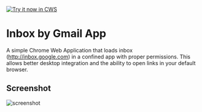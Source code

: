 <a target="_blank" href="https://chrome.google.com/webstore/detail/inbox/">![Try it now in CWS](https://raw.github.com/GoogleChrome/chrome-app-samples/master/tryitnowbutton.png "Click here to install this from the Chrome Web Store")</a>


# Inbox by Gmail App
A simple Chrome Web Application that loads inbox (http://inbox.google.com)
in a confined app with proper permissions. This allows better desktop integration
and the ability to open links in your default browser.

## Screenshot
![screenshot](http://goo.gl/JRgPWd)
